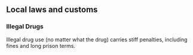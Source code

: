 ## Local laws and customs

### **Illegal Drugs**

Illegal drug use (no matter what the drug) carries stiff penalties, including fines and long prison terms.